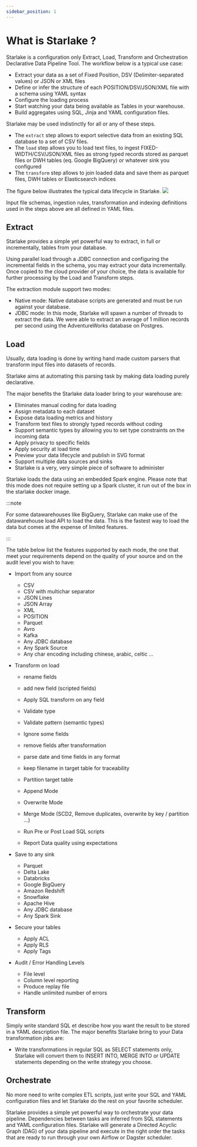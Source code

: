 ```yaml
---
sidebar_position: 1
---
```




# What is Starlake ?

Starlake is a configuration only Extract, Load, Transform and Orchestration Declarative Data Pipeline Tool.
The workflow below is a typical use case:

* Extract your data as a set of Fixed Position, DSV (Delimiter-separated values) or JSON or XML files
* Define or infer the structure of each POSITION/DSV/JSON/XML file with a schema using YAML syntax
* Configure the loading process
* Start watching your data being available as Tables in your warehouse.
* Build aggregates using SQL, Jinja and YAML configuration files.  

Starlake may be used indistinctly for all or any of these steps.

* The `extract` step allows to export selective data from an existing SQL database to a set of CSV files.
* The `load` step allows you to load text files, to ingest FIXED-WIDTH/CSV/JSON/XML files as strong typed records stored as parquet files or DWH tables (eq. Google BigQuery) or whatever sink you configured
* The `transform` step allows to join loaded data and save them as parquet files, DWH tables or Elasticsearch indices



The figure below illustrates the typical data lifecycle in Starlake.
![](/img/workflow.png)

Input file schemas, ingestion rules, transformation and indexing definitions used in the steps above are all defined in YAML files.

## Extract

Starlake provides a simple yet powerful  way to extract, in full or incrementally, tables from your database. 

Using parallel load through a JDBC connection and configuring the incremental fields in the schema, you may extract your data incrementally.
Once copied to the cloud provider of your choice, the data is available for further processing by the Load and Transform steps.

The extraction module support two modes:

* Native mode: Native database scripts are generated and must be run against your database.
* JDBC mode: In this mode, Starlake will spawn a number of threads to extract the data. We were able to extract an average of 1 million records per second using the AdventureWorks database on Postgres.


## Load

Usually, data loading is done by writing hand made custom parsers that transform input files into datasets of records.

Starlake aims at automating this parsing task by making data loading purely declarative.

The major benefits the Starlake data loader bring to your warehouse are:

* Eliminates manual coding for data loading
* Assign metadata to each dataset
* Expose data loading metrics and history
* Transform text files to strongly typed records without coding
* Support semantic types by allowing you to set type constraints on the incoming data
* Apply privacy to specific fields
* Apply security at load time
* Preview your data lifecycle and publish in SVG format
* Support multiple data sources and sinks
* Starlake is a very, very simple piece of software to administer

Starlake loads the data using an embedded Spark engine. Please note that this mode does not require setting up a Spark cluster, it run out of the box in the starlake docker image.

:::note

For some datawarehouses like BigQuery, Starlake can make use of the datawarehouse load API to load the data. 
This is the fastest way to load the data but comes at the expense of limited features.

:::

The table below list the features supported by each mode, the one that meet your requirements depend on the quality of your source and on the audit level you wish to have:

- Import from any source
  - CSV
  - CSV with multichar separator
  - JSON Lines
  - JSON Array
  - XML
  - POSITION
  - Parquet
  - Avro
  - Kafka
  - Any JDBC database
  - Any Spark Source
  - Any char encoding including chinese, arabic, celtic ...
- Transform on load
    - rename fields
    - add new field (scripted fields)
    - Apply SQL transform on any field
    - Validate type
    - Validate pattern (semantic types)
    - Ignore some fields
    - remove fields after transformation
    - parse date and time fields in any format
    - keep filename in target table for traceability
    - Partition target table
    - Append Mode
    - Overwrite Mode
    - Merge Mode (SCD2, Remove duplicates, overwrite by key / partition ...)
    
    - Run Pre or Post Load SQL scripts
    - Report Data quality using expectations
- Save to any sink
  - Parquet
  - Delta Lake
  - Databricks
  - Google BigQuery
  - Amazon Redshift
  - Snowflake
  - Apache Hive
  - Any JDBC database
  - Any Spark Sink

- Secure your tables
    - Apply ACL
    - Apply RLS
    - Apply Tags
- Audit / Error Handling Levels
  - File level
  - Column level reporting
  - Produce replay file
  - Handle unlimited number of errors



## Transform

Simply write standard SQL et describe how you want the result to be stored in a YAML description file.
The major benefits Starlake bring to your Data transformation jobs are:

* Write transformations in regular SQL as SELECT statements only, 
Starlake will convert them to INSERT INTO, MERGE INTO or UPDATE statements depending on the write strategy you choose. 


## Orchestrate

No more need to write complex ETL scripts, just write your SQL and YAML configuration files and let Starlake do the rest on your favorite scheduler.

Starlake provides a simple yet powerful way to orchestrate your data pipeline.
Dependencies between tasks are inferred from SQL statements and YAML configuration files.
Starlake will generate a Directed Acyclic Graph (DAG) of your data pipeline and execute in the right order 
the tasks that are ready to run through your own Airflow or Dagster scheduler.
